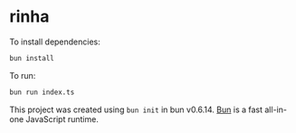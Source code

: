 # rinha

To install dependencies:

```bash
bun install
```

To run:

```bash
bun run index.ts
```

This project was created using `bun init` in bun v0.6.14. [Bun](https://bun.sh) is a fast all-in-one JavaScript runtime.
